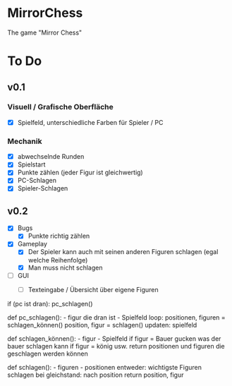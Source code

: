 # MirrorChess
The game "Mirror Chess"

# To Do

## v0.1
### Visuell / Grafische Oberfläche
- [x] Spielfeld, unterschiedliche Farben für Spieler / PC

### Mechanik
- [x] abwechselnde Runden
- [x] Spielstart
- [x] Punkte zählen (jeder Figur ist gleichwertig)
- [x] PC-Schlagen
- [x] Spieler-Schlagen

## v0.2
- [x] Bugs
  - [x] Punkte richtig zählen
- [x] Gameplay
  - [x] Der Spieler kann auch mit seinen anderen Figuren schlagen (egal welche Reihenfolge)
  - [x] Man muss nicht schlagen
- [ ] GUI
  - [ ] Texteingabe / Übersicht über eigene Figuren




if (pc ist dran): pc_schlagen()

def pc_schlagen():
    - figur die dran ist
    - Spielfeld
    loop:
        positionen, figuren = schlagen_können()
        position, figur = schlagen()
        updaten: spielfeld

def schlagen_können():
    - figur
    - Spielfeld
    if figur = Bauer
        gucken was der bauer schlagen kann
    if figur = könig
        usw.
    return positionen und figuren die geschlagen werden können

def schlagen():
    - figuren
    - positionen
    entweder: wichtigste Figuren schlagen
    bei gleichstand: nach position
    return position, figur